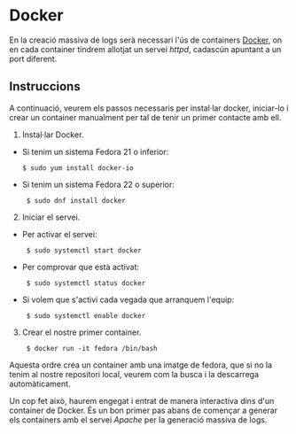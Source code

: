 # Docker

En la creació massiva de logs serà necessari l'ús de containers [Docker](https://www.docker.com/), on en cada container tindrem allotjat un servei *httpd*, cadascún apuntant 
a un port diferent.

## Instruccions

A continuació, veurem els passos necessaris per instal·lar docker, iniciar-lo i crear un container manualment per tal de tenir un primer contacte
amb ell.

1.  Instal·lar Docker.

  * Si tenim un sistema Fedora 21 o inferior:
 
    ```
    $ sudo yum install docker-io
    ```
  
  * Si tenim un sistema Fedora 22 o superior:
  
    ```
     $ sudo dnf install docker
    ``` 

2.  Iniciar el servei.

  * Per activar el servei:
  
    ```
     $ sudo systemctl start docker
    ```
  
  * Per comprovar que està activat:
  
    ```
     $ sudo systemctl status docker
    ```
    
  * Si volem que s'activi cada vegada que arranquem l'equip:
  
    ```
     $ sudo systemctl enable docker
    ```

3. Crear el nostre primer container.

    ```
     $ docker run -it fedora /bin/bash
    ```
    
  Aquesta ordre crea un container amb una imatge de fedora, que si no la tenim al nostre repositori local, veurem com la busca i la
  descarrega automàticament.


Un cop fet això, haurem engegat i entrat de manera interactiva dins d'un container de Docker. És un bon primer
pas abans de començar a generar els containers amb el servei *Apache* per la generació massiva de logs.
 


 

  
